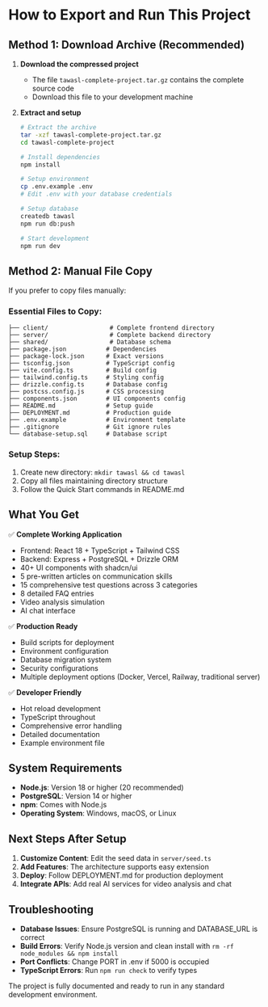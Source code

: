 # How to Export and Run This Project

## Method 1: Download Archive (Recommended)

1. **Download the compressed project**
   - The file `tawasl-complete-project.tar.gz` contains the complete source code
   - Download this file to your development machine

2. **Extract and setup**
   ```bash
   # Extract the archive
   tar -xzf tawasl-complete-project.tar.gz
   cd tawasl-complete-project
   
   # Install dependencies
   npm install
   
   # Setup environment
   cp .env.example .env
   # Edit .env with your database credentials
   
   # Setup database
   createdb tawasl
   npm run db:push
   
   # Start development
   npm run dev
   ```

## Method 2: Manual File Copy

If you prefer to copy files manually:

### Essential Files to Copy:
```
├── client/                 # Complete frontend directory
├── server/                 # Complete backend directory  
├── shared/                 # Database schema
├── package.json           # Dependencies
├── package-lock.json      # Exact versions
├── tsconfig.json          # TypeScript config
├── vite.config.ts         # Build config
├── tailwind.config.ts     # Styling config
├── drizzle.config.ts      # Database config
├── postcss.config.js      # CSS processing
├── components.json        # UI components config
├── README.md              # Setup guide
├── DEPLOYMENT.md          # Production guide
├── .env.example           # Environment template
├── .gitignore             # Git ignore rules
└── database-setup.sql     # Database script
```

### Setup Steps:
1. Create new directory: `mkdir tawasl && cd tawasl`
2. Copy all files maintaining directory structure
3. Follow the Quick Start commands in README.md

## What You Get

✅ **Complete Working Application**
- Frontend: React 18 + TypeScript + Tailwind CSS
- Backend: Express + PostgreSQL + Drizzle ORM
- 40+ UI components with shadcn/ui
- 5 pre-written articles on communication skills
- 15 comprehensive test questions across 3 categories
- 8 detailed FAQ entries
- Video analysis simulation
- AI chat interface

✅ **Production Ready**
- Build scripts for deployment
- Environment configuration
- Database migration system
- Security configurations
- Multiple deployment options (Docker, Vercel, Railway, traditional server)

✅ **Developer Friendly**
- Hot reload development
- TypeScript throughout
- Comprehensive error handling
- Detailed documentation
- Example environment file

## System Requirements

- **Node.js**: Version 18 or higher (20 recommended)
- **PostgreSQL**: Version 14 or higher
- **npm**: Comes with Node.js
- **Operating System**: Windows, macOS, or Linux

## Next Steps After Setup

1. **Customize Content**: Edit the seed data in `server/seed.ts`
2. **Add Features**: The architecture supports easy extension
3. **Deploy**: Follow DEPLOYMENT.md for production deployment
4. **Integrate APIs**: Add real AI services for video analysis and chat

## Troubleshooting

- **Database Issues**: Ensure PostgreSQL is running and DATABASE_URL is correct
- **Build Errors**: Verify Node.js version and clean install with `rm -rf node_modules && npm install`
- **Port Conflicts**: Change PORT in .env if 5000 is occupied
- **TypeScript Errors**: Run `npm run check` to verify types

The project is fully documented and ready to run in any standard development environment.
